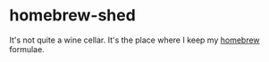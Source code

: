 # homebrew-shed

It's not quite a wine cellar. It's the place where I keep my [homebrew](https://brew.sh) formulae.
